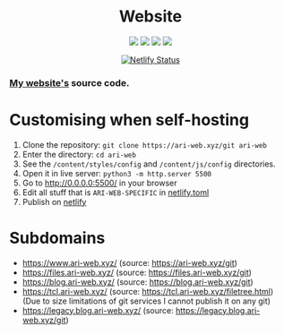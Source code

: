 <h1 align="center">Website</h1>

<p align="center">
  <img src="https://img.shields.io/github/last-commit/TruncatedDinosour/website?color=red&style=flat-square">
  <img src="https://img.shields.io/github/repo-size/TruncatedDinosour/website?color=red&style=flat-square">
  <img src="https://img.shields.io/github/issues/TruncatedDinosour/website?color=red&style=flat-square">
  <img src="https://img.shields.io/github/stars/TruncatedDinosour/website?color=red&style=flat-square">
</p>

<p align="center">
    <a href="https://app.netlify.com/sites/ari-web/deploys">
        <img alt="Netlify Status" src="https://api.netlify.com/api/v1/badges/4ac67547-6444-4c67-9a54-c7f8fb28427b/deploy-status"/>
    </a>
</p>

### [My website's](https://www.ari-web.xyz/) source code.

# Customising when self-hosting

1. Clone the repository: `git clone https://ari-web.xyz/git ari-web`
2. Enter the directory: `cd ari-web`
3. See the `/content/styles/config` and `/content/js/config` directories.
4. Open it in live server: `python3 -m http.server 5500`
5. Go to http://0.0.0.0:5500/ in your browser
6. Edit all stuff that is `ARI-WEB-SPECIFIC` in [netlify.toml](/netlify.toml)
7. Publish on [netlify](https://netlify.com/)

# Subdomains

-   https://www.ari-web.xyz/ (source: https://ari-web.xyz/git)
-   https://files.ari-web.xyz/ (source: https://files.ari-web.xyz/git)
-   https://blog.ari-web.xyz/ (source: https://blog.ari-web.xyz/git)
-   https://tcl.ari-web.xyz/ (source: https://tcl.ari-web.xyz/filetree.html) (Due to size limitations of git services I cannot publish it on any git)
-   https://legacy.blog.ari-web.xyz/ (source: https://legacy.blog.ari-web.xyz/git)
